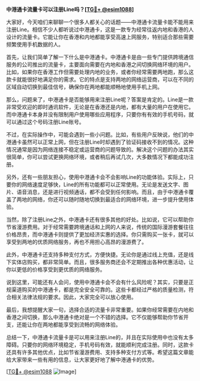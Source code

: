 **中港通卡流量卡可以注册Line吗？[[TG💪+ @esim1088](https://t.me/s/esim1088)]**

大家好，今天咱们来聊聊一个很多人都关心的话题——中港通卡流量卡能不能用来注册Line。相信不少人都听说过中港通卡，这是一款专为经常往返内地和香港的人设计的流量卡。它能让你在香港和内地都能享受高速上网服务，特别适合那些需要频繁使用手机数据的人。

首先，让我们简单了解一下什么是中港通卡。中港通卡是由一些专门提供跨境通信服务的公司推出的流量卡，主要面向需要在内地和香港之间切换网络环境的用户。比如，如果你在香港工作但需要处理内地的业务，或者你经常需要两地跑，那么这款卡就能很好地满足你的需求。它的特点是支持两地的网络运营商，可以在不同的区域自动切换到最佳信号，确保你在两地都能顺畅地使用手机上网。

那么，问题来了，中港通卡是否能够用来注册Line呢？答案是肯定的。Line是一款非常受欢迎的即时通讯软件，无论是在香港还是内地，都有大量的用户在使用它。而中港通卡本身并没有限制用户使用哪些应用程序，只要你有有效的手机号码，就可以通过这个号码注册Line账号。

不过，在实际操作中，可能会遇到一些小问题。比如，有些用户反映说，他们的中港通卡虽然可以正常上网，但在注册Line时却遇到了验证码接收不到的情况。这种情况通常是因为网络连接不稳定或运营商的问题导致的。解决这个问题的办法其实很简单，你可以尝试更换网络环境，或者稍后再试几次，大多数情况下都能成功注册。

另外，还有一些朋友担心，使用中港通卡会不会影响Line的功能体验。实际上，只要你的网络速度足够快，Line的所有功能都可以正常使用。无论是发送文字、图片、语音消息，还是进行视频通话，都不会受到任何影响。而且，由于中港通卡覆盖了两地的网络，你还可以随时随地切换到最适合的网络环境，进一步提升使用体验。

当然，除了注册Line之外，中港通卡还有很多其他的好处。比如说，它可以帮助你节省漫游费用。对于经常需要跨境通话和上网的人来说，传统的国际漫游套餐往往价格昂贵，而中港通卡则提供了更加经济实惠的选择。你只需购买一张卡，就可以享受到两地的优质网络服务，再也不用担心高昂的漫游费了。

此外，中港通卡还支持多种支付方式，方便快捷。无论你是通过线上充值，还是线下实体店购买，都非常简单。而且，很多服务商还会不定期推出各种优惠活动，让你以更低的价格享受到更优质的网络服务。

说到这里，可能还有人会问，使用中港通卡会不会有什么风险呢？其实，只要是正规渠道购买的中港通卡，都是完全安全可靠的。这些卡都经过严格的质量检测，符合相关法律法规的要求。因此，大家完全可以放心使用。

最后，我想提醒大家一句，选择合适的流量卡非常重要。如果你经常需要在内地和香港之间切换，那么中港通卡绝对是一个不错的选择。它不仅能够帮助你节省开支，还能让你在两地都能享受到流畅的网络体验。

总结一下，中港通卡流量卡是可以用来注册Line的，并且在实际使用中也没有太多障碍。只要你的网络环境稳定，手机号码有效，就能顺利完成注册。同时，这款卡还具有许多其他优点，比如节省漫游费用、支持多种支付方式等。希望这篇文章能给大家带来一些有用的信息，让大家更好地了解中港通卡的优势。

[[TG💪+ @esim1088](https://t.me/s/esim1088) ![Image](https://i.postimg.cc/4NQfJmqS/Snipaste-2025-05-13-00-14-12.png)]